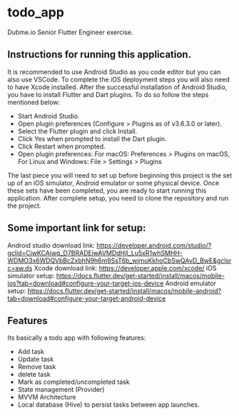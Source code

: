 # todo_app

Dubme.io Senior Flutter Engineer exercise.

## Instructions for running this application.
It is recommended to use Android Studio as you code editor but you can also use VSCode. 
To complete the iOS deployment steps you will also need to have Xcode installed.
After the successful installation of Android Studio, you have to install Flutter and Dart plugins. 
To do so follow the steps mentioned below:
  - Start Android Studio.
  - Open plugin preferences (Configure > Plugins as of v3.6.3.0 or later).
  - Select the Flutter plugin and click Install.
  - Click Yes when prompted to install the Dart plugin.
  - Click Restart when prompted.
  - Open plugin preferences:
For macOS: Preferences > Plugins on macOS,
For Linux and Windows: File > Settings > Plugins

The last piece you will need to set up before beginning this project is the set up of an 
iOS simulator, Android emulator or some physical device. Once these sets have been completed,
you are ready to start running this application.
After complete setup, you need to clone the repository and run the project.

## Some important link for setup:
Android studio download link: https://developer.android.com/studio/?gclid=CjwKCAjwq_D7BRADEiwAVMDdHjI_Lu5xR1whSMHH-WDMO3x6WDQVbBcZxbhN9h6m9SsT6b_wjmuKkhoCbSwQAvD_BwE&gclsrc=aw.ds
Xcode download link: https://developer.apple.com/xcode/
iOS simulator setup: https://docs.flutter.dev/get-started/install/macos/mobile-ios?tab=download#configure-your-target-ios-device
Android emulator setup: https://docs.flutter.dev/get-started/install/macos/mobile-android?tab=download#configure-your-target-android-device

## Features
Its basically a todo app with following features:
- Add task
- Update task
- Remove task
- delete task
- Mark as completed/uncompleted task
- State management (Provider)
- MVVM Architecture
- Local database (Hive) to persist tasks between app launches.

